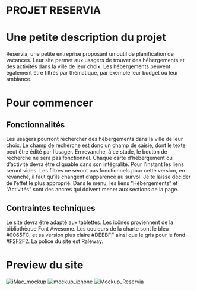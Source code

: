 # PROJET RESERVIA 

# Une petite description du projet
Reservia, une petite entreprise proposant un outil de planification de vacances. Leur site permet aux usagers de trouver des hébergements et des activités dans la ville de leur choix. Les hébergements peuvent également être filtrés par thématique, par exemple leur budget ou leur ambiance.

# Pour commencer

## Fonctionnalités
Les usagers pourront rechercher des hébergements dans la ville de leur choix. Le champ de recherche est donc un champ de saisie, dont le texte peut être édité par l’usager. En revanche, à ce stade, le bouton de recherche ne sera pas fonctionnel.
Chaque carte d’hébergement ou d’activité devra être cliquable dans son intégralité. Pour l’instant les liens seront vides.
Les filtres ne seront pas fonctionnels pour cette version, en revanche, il faut qu’ils changent d’apparence au survol. Je te laisse décider de l’effet le plus approprié.
Dans le menu, les liens “Hébergements” et “Activités” sont des ancres qui doivent mener aux sections de la page.

## Contraintes techniques
Le site devra être adapté aux tablettes.
Les icônes proviennent de la bibliothèque Font Awesome.
Les couleurs de la charte sont le bleu #0065FC, et sa version plus claire #DEEBFF ainsi que le gris pour le fond #F2F2F2.
La police du site est Raleway.

# Preview du site
![iMac_mockup](https://user-images.githubusercontent.com/74589235/102056791-30311a80-3ded-11eb-8c13-2742f5445bb6.png)
![mockup_iphone](https://user-images.githubusercontent.com/74589235/102056823-3e7f3680-3ded-11eb-9211-1b76051c8af8.png)
![Mockup_Reservia](https://user-images.githubusercontent.com/74589235/102056828-40e19080-3ded-11eb-83dd-3ba4ea75fa60.png)

